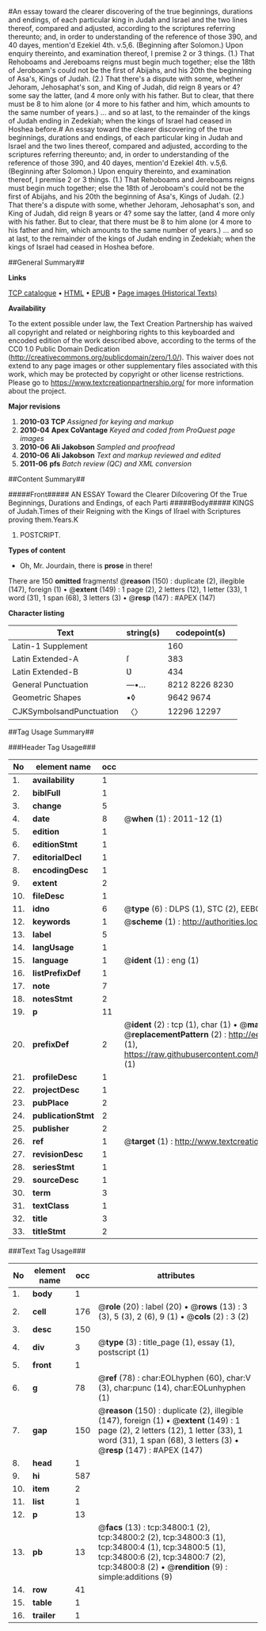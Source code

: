 #An essay toward the clearer discovering of the true beginnings, durations and endings, of each particular king in Judah and Israel and the two lines thereof, compared and adjusted, according to the scriptures referring thereunto; and, in order to understanding of the reference of those 390, and 40 dayes, mention'd Ezekiel 4th. v.5,6. (Beginning after Solomon.) Upon enquiry thereinto, and examination thereof, I premise 2 or 3 things. (1.) That Rehoboams and Jereboams reigns must begin much together; else the 18th of Jeroboam's could not be the first of Abijahs, and his 20th the beginning of Asa's, Kings of Judah. (2.) That there's a dispute with some, whether Jehoram, Jehosaphat's son, and King of Judah, did reign 8 years or 4? some say the latter, (and 4 more only with his father. But to clear, that there must be 8 to him alone (or 4 more to his father and him, which amounts to the same number of years.) ... and so at last, to the remainder of the kings of Judah ending in Zedekiah; when the kings of Israel had ceased in Hoshea before.#
An essay toward the clearer discovering of the true beginnings, durations and endings, of each particular king in Judah and Israel and the two lines thereof, compared and adjusted, according to the scriptures referring thereunto; and, in order to understanding of the reference of those 390, and 40 dayes, mention'd Ezekiel 4th. v.5,6. (Beginning after Solomon.) Upon enquiry thereinto, and examination thereof, I premise 2 or 3 things. (1.) That Rehoboams and Jereboams reigns must begin much together; else the 18th of Jeroboam's could not be the first of Abijahs, and his 20th the beginning of Asa's, Kings of Judah. (2.) That there's a dispute with some, whether Jehoram, Jehosaphat's son, and King of Judah, did reign 8 years or 4? some say the latter, (and 4 more only with his father. But to clear, that there must be 8 to him alone (or 4 more to his father and him, which amounts to the same number of years.) ... and so at last, to the remainder of the kings of Judah ending in Zedekiah; when the kings of Israel had ceased in Hoshea before.

##General Summary##

**Links**

[TCP catalogue](http://www.ota.ox.ac.uk/tcp/)  • 
[HTML](http://tei.it.ox.ac.uk/tcp/Texts-HTML/free/A38/A38636.html)  • 
[EPUB](http://tei.it.ox.ac.uk/tcp/Texts-EPUB/free/A38/A38636.epub) • 
[Page images (Historical Texts)](https://historicaltexts.jisc.ac.uk/eebo-99830349e)

**Availability**

To the extent possible under law, the Text Creation Partnership has waived all copyright and related or neighboring rights to this keyboarded and encoded edition of the work described above, according to the terms of the CC0 1.0 Public Domain Dedication (http://creativecommons.org/publicdomain/zero/1.0/). This waiver does not extend to any page images or other supplementary files associated with this work, which may be protected by copyright or other license restrictions. Please go to https://www.textcreationpartnership.org/ for more information about the project.

**Major revisions**

1. __2010-03__ __TCP__ *Assigned for keying and markup*
1. __2010-04__ __Apex CoVantage__ *Keyed and coded from ProQuest page images*
1. __2010-06__ __Ali Jakobson__ *Sampled and proofread*
1. __2010-06__ __Ali Jakobson__ *Text and markup reviewed and edited*
1. __2011-06__ __pfs__ *Batch review (QC) and XML conversion*

##Content Summary##

#####Front#####
AN ESSAY Toward the Clearer Diſcovering Of the True Beginnings, Durations and Endings, of each Parti
#####Body#####
KINGS of Judah.Times of their Reigning with the Kings of Iſrael with Scriptures proving them.Years.K
1. POSTCRIPT.

**Types of content**

  * Oh, Mr. Jourdain, there is **prose** in there!

There are 150 **omitted** fragments! 
 @__reason__ (150) : duplicate (2), illegible (147), foreign (1)  •  @__extent__ (149) : 1 page (2), 2 letters (12), 1 letter (33), 1 word (31), 1 span (68), 3 letters (3)  •  @__resp__ (147) : #APEX (147)

**Character listing**


|Text|string(s)|codepoint(s)|
|---|---|---|
|Latin-1 Supplement| |160|
|Latin Extended-A|ſ|383|
|Latin Extended-B|Ʋ|434|
|General Punctuation|—•…|8212 8226 8230|
|Geometric Shapes|▪◊|9642 9674|
|CJKSymbolsandPunctuation|〈〉|12296 12297|

##Tag Usage Summary##

###Header Tag Usage###

|No|element name|occ|attributes|
|---|---|---|---|
|1.|__availability__|1||
|2.|__biblFull__|1||
|3.|__change__|5||
|4.|__date__|8| @__when__ (1) : 2011-12 (1)|
|5.|__edition__|1||
|6.|__editionStmt__|1||
|7.|__editorialDecl__|1||
|8.|__encodingDesc__|1||
|9.|__extent__|2||
|10.|__fileDesc__|1||
|11.|__idno__|6| @__type__ (6) : DLPS (1), STC (2), EEBO-CITATION (1), PROQUEST (1), VID (1)|
|12.|__keywords__|1| @__scheme__ (1) : http://authorities.loc.gov/ (1)|
|13.|__label__|5||
|14.|__langUsage__|1||
|15.|__language__|1| @__ident__ (1) : eng (1)|
|16.|__listPrefixDef__|1||
|17.|__note__|7||
|18.|__notesStmt__|2||
|19.|__p__|11||
|20.|__prefixDef__|2| @__ident__ (2) : tcp (1), char (1)  •  @__matchPattern__ (2) : ([0-9\-]+):([0-9IVX]+) (1), (.+) (1)  •  @__replacementPattern__ (2) : http://eebo.chadwyck.com/downloadtiff?vid=$1&page=$2 (1), https://raw.githubusercontent.com/textcreationpartnership/Texts/master/tcpchars.xml#$1 (1)|
|21.|__profileDesc__|1||
|22.|__projectDesc__|1||
|23.|__pubPlace__|2||
|24.|__publicationStmt__|2||
|25.|__publisher__|2||
|26.|__ref__|1| @__target__ (1) : http://www.textcreationpartnership.org/docs/. (1)|
|27.|__revisionDesc__|1||
|28.|__seriesStmt__|1||
|29.|__sourceDesc__|1||
|30.|__term__|3||
|31.|__textClass__|1||
|32.|__title__|3||
|33.|__titleStmt__|2||


###Text Tag Usage###

|No|element name|occ|attributes|
|---|---|---|---|
|1.|__body__|1||
|2.|__cell__|176| @__role__ (20) : label (20)  •  @__rows__ (13) : 3 (3), 5 (3), 2 (6), 9 (1)  •  @__cols__ (2) : 3 (2)|
|3.|__desc__|150||
|4.|__div__|3| @__type__ (3) : title_page (1), essay (1), postscript (1)|
|5.|__front__|1||
|6.|__g__|78| @__ref__ (78) : char:EOLhyphen (60), char:V (3), char:punc (14), char:EOLunhyphen (1)|
|7.|__gap__|150| @__reason__ (150) : duplicate (2), illegible (147), foreign (1)  •  @__extent__ (149) : 1 page (2), 2 letters (12), 1 letter (33), 1 word (31), 1 span (68), 3 letters (3)  •  @__resp__ (147) : #APEX (147)|
|8.|__head__|1||
|9.|__hi__|587||
|10.|__item__|2||
|11.|__list__|1||
|12.|__p__|13||
|13.|__pb__|13| @__facs__ (13) : tcp:34800:1 (2), tcp:34800:2 (2), tcp:34800:3 (1), tcp:34800:4 (1), tcp:34800:5 (1), tcp:34800:6 (2), tcp:34800:7 (2), tcp:34800:8 (2)  •  @__rendition__ (9) : simple:additions (9)|
|14.|__row__|41||
|15.|__table__|1||
|16.|__trailer__|1||
